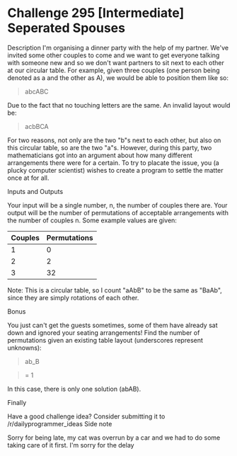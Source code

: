 # Challenge 295 [Intermediate] Seperated Spouses

Description
I'm organising a dinner party with the help of my partner. We've invited some other couples to come and we want to get everyone talking with someone new and so we don't want partners to sit next to each other at our circular table. For example, given three couples (one person being denoted as a and the other as A), we would be able to position them like so:
>abcABC

Due to the fact that no touching letters are the same. An invalid layout would be:
>acbBCA

For two reasons, not only are the two "b"s next to each other, but also on this circular table, so are the two "a"s.
However, during this party, two mathematicians got into an argument about how many different arrangements there were for a certain. To try to placate the issue, you (a plucky computer scientist) wishes to create a program to settle the matter once at for all.

Inputs and Outputs

Your input will be a single number, n, the number of couples there are. Your output will be the number of permutations of acceptable arrangements with the number of couples n. Some example values are given:

Couples|Permutations
-------|---------
1 | 0
2 |	2
3 |	32


Note: This is a circular table, so I count "aAbB" to be the same as "BaAb", since they are simply rotations of each other.

Bonus

You just can't get the guests sometimes, some of them have already sat down and ignored your seating arrangements! Find the number of permutations given an existing table layout (underscores represent unknowns):
> ab_B

>= 1

In this case, there is only one solution (abAB).

Finally

Have a good challenge idea?
Consider submitting it to /r/dailyprogrammer_ideas
Side note

Sorry for being late, my cat was overrun by a car and we had to do some taking care of it first.
I'm sorry for the delay